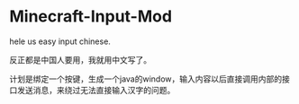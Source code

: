 # Minecraft-Input-Mod
hele us easy input chinese.


反正都是中国人要用，我就用中文写了。

计划是绑定一个按键，生成一个java的window，输入内容以后直接调用内部的接口发送消息，来绕过无法直接输入汉字的问题。